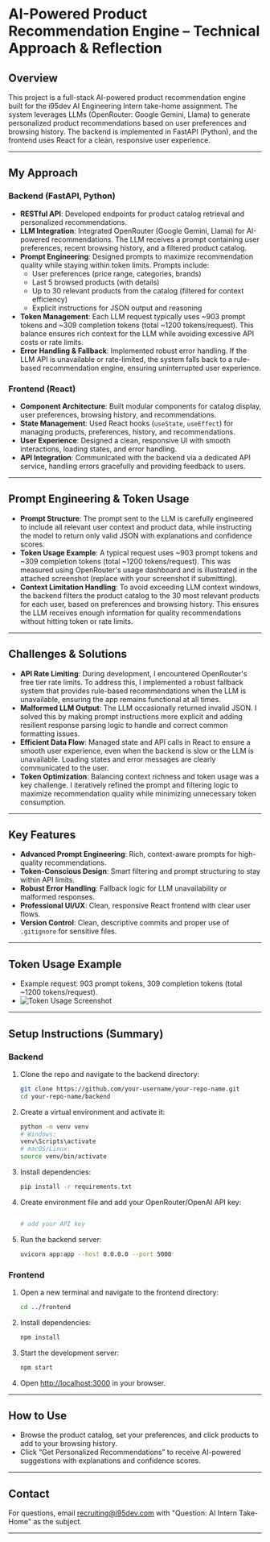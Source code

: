 # AI-Powered Product Recommendation Engine – Technical Approach & Reflection

## Overview
This project is a full-stack AI-powered product recommendation engine built for the i95dev AI Engineering Intern take-home assignment. The system leverages LLMs (OpenRouter: Google Gemini, Llama) to generate personalized product recommendations based on user preferences and browsing history. The backend is implemented in FastAPI (Python), and the frontend uses React for a clean, responsive user experience.

---

## My Approach

### Backend (FastAPI, Python)
- **RESTful API**: Developed endpoints for product catalog retrieval and personalized recommendations.
- **LLM Integration**: Integrated OpenRouter (Google Gemini, Llama) for AI-powered recommendations. The LLM receives a prompt containing user preferences, recent browsing history, and a filtered product catalog.
- **Prompt Engineering**: Designed prompts to maximize recommendation quality while staying within token limits. Prompts include:
  - User preferences (price range, categories, brands)
  - Last 5 browsed products (with details)
  - Up to 30 relevant products from the catalog (filtered for context efficiency)
  - Explicit instructions for JSON output and reasoning
- **Token Management**: Each LLM request typically uses ~903 prompt tokens and ~309 completion tokens (total ~1200 tokens/request). This balance ensures rich context for the LLM while avoiding excessive API costs or rate limits.
- **Error Handling & Fallback**: Implemented robust error handling. If the LLM API is unavailable or rate-limited, the system falls back to a rule-based recommendation engine, ensuring uninterrupted user experience.

### Frontend (React)
- **Component Architecture**: Built modular components for catalog display, user preferences, browsing history, and recommendations.
- **State Management**: Used React hooks (`useState`, `useEffect`) for managing products, preferences, history, and recommendations.
- **User Experience**: Designed a clean, responsive UI with smooth interactions, loading states, and error handling.
- **API Integration**: Communicated with the backend via a dedicated API service, handling errors gracefully and providing feedback to users.

---

## Prompt Engineering & Token Usage
- **Prompt Structure**: The prompt sent to the LLM is carefully engineered to include all relevant user context and product data, while instructing the model to return only valid JSON with explanations and confidence scores.
- **Token Usage Example**: A typical request uses ~903 prompt tokens and ~309 completion tokens (total ~1200 tokens/request). This was measured using OpenRouter's usage dashboard and is illustrated in the attached screenshot (replace with your screenshot if submitting).
- **Context Limitation Handling**: To avoid exceeding LLM context windows, the backend filters the product catalog to the 30 most relevant products for each user, based on preferences and browsing history. This ensures the LLM receives enough information for quality recommendations without hitting token or rate limits.

---

## Challenges & Solutions
- **API Rate Limiting**: During development, I encountered OpenRouter's free tier rate limits. To address this, I implemented a robust fallback system that provides rule-based recommendations when the LLM is unavailable, ensuring the app remains functional at all times.
- **Malformed LLM Output**: The LLM occasionally returned invalid JSON. I solved this by making prompt instructions more explicit and adding resilient response parsing logic to handle and correct common formatting issues.
- **Efficient Data Flow**: Managed state and API calls in React to ensure a smooth user experience, even when the backend is slow or the LLM is unavailable. Loading states and error messages are clearly communicated to the user.
- **Token Optimization**: Balancing context richness and token usage was a key challenge. I iteratively refined the prompt and filtering logic to maximize recommendation quality while minimizing unnecessary token consumption.

---

## Key Features
- **Advanced Prompt Engineering**: Rich, context-aware prompts for high-quality recommendations.
- **Token-Conscious Design**: Smart filtering and prompt structuring to stay within API limits.
- **Robust Error Handling**: Fallback logic for LLM unavailability or malformed responses.
- **Professional UI/UX**: Clean, responsive React frontend with clear user flows.
- **Version Control**: Clean, descriptive commits and proper use of `.gitignore` for sensitive files.

---

## Token Usage Example
- Example request: 903 prompt tokens, 309 completion tokens (total ~1200 tokens/request).
- ![Token Usage Screenshot](path/to/your/screenshot.png)

---

## Setup Instructions (Summary)

### Backend
1. Clone the repo and navigate to the backend directory:
   ```bash
   git clone https://github.com/your-username/your-repo-name.git
   cd your-repo-name/backend
   ```
2. Create a virtual environment and activate it:
   ```bash
   python -m venv venv
   # Windows:
   venv\Scripts\activate
   # macOS/Linux:
   source venv/bin/activate
   ```
3. Install dependencies:
   ```bash
   pip install -r requirements.txt
   ```
4. Create environment file and add your OpenRouter/OpenAI API key:
   ```bash
   
   # add your API key
   ```
5. Run the backend server:
   ```bash
   uvicorn app:app --host 0.0.0.0 --port 5000
   ```

### Frontend
1. Open a new terminal and navigate to the frontend directory:
   ```bash
   cd ../frontend
   ```
2. Install dependencies:
   ```bash
   npm install
   ```
3. Start the development server:
   ```bash
   npm start
   ```
4. Open [http://localhost:3000](http://localhost:3000) in your browser.

---

## How to Use
- Browse the product catalog, set your preferences, and click products to add to your browsing history.
- Click “Get Personalized Recommendations” to receive AI-powered suggestions with explanations and confidence scores.

---

## Contact
For questions, email recruiting@i95dev.com with "Question: AI Intern Take-Home" as the subject.

---

